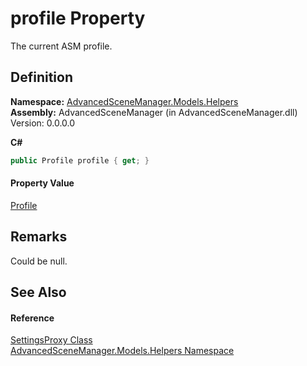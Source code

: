 # profile Property


The current ASM profile.



## Definition
**Namespace:** <a href="N_AdvancedSceneManager_Models_Helpers">AdvancedSceneManager.Models.Helpers</a>  
**Assembly:** AdvancedSceneManager (in AdvancedSceneManager.dll) Version: 0.0.0.0

**C#**
``` C#
public Profile profile { get; }
```



#### Property Value
<a href="T_AdvancedSceneManager_Models_Profile">Profile</a>

## Remarks
Could be null.

## See Also


#### Reference
<a href="T_AdvancedSceneManager_Models_Helpers_SettingsProxy">SettingsProxy Class</a>  
<a href="N_AdvancedSceneManager_Models_Helpers">AdvancedSceneManager.Models.Helpers Namespace</a>  
